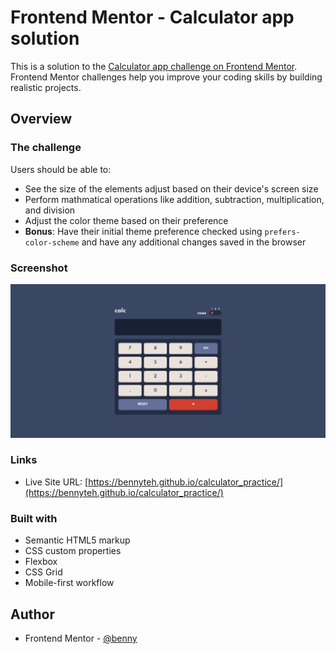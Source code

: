 # Frontend Mentor - Calculator app solution

This is a solution to the [Calculator app challenge on Frontend Mentor](https://www.frontendmentor.io/challenges/calculator-app-9lteq5N29). Frontend Mentor challenges help you improve your coding skills by building realistic projects. 

## Overview

### The challenge

Users should be able to:

- See the size of the elements adjust based on their device's screen size
- Perform mathmatical operations like addition, subtraction, multiplication, and division
- Adjust the color theme based on their preference
- **Bonus**: Have their initial theme preference checked using `prefers-color-scheme` and have any additional changes saved in the browser

### Screenshot

![](./images/screenshot.png)

### Links

- Live Site URL: [https://bennyteh.github.io/calculator_practice/](https://bennyteh.github.io/calculator_practice/)


### Built with

- Semantic HTML5 markup
- CSS custom properties
- Flexbox
- CSS Grid
- Mobile-first workflow

## Author
- Frontend Mentor - [@benny](https://www.frontendmentor.io/profile/bennyteh)


